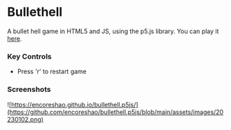 # Bullethell

A bullet hell game in HTML5 and JS, using the p5.js library. You can play it [here](https://encoreshao.github.io/bullethell.p5js/).

### Key Controls

- Press 'r' to restart game

### Screenshots

![https://encoreshao.github.io/bullethell.p5js/](https://github.com/encoreshao/bullethell.p5js/blob/main/assets/images/20230102.png)
